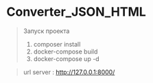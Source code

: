 # Converter_JSON_HTML
> Запуск проекта
> 1. composer install
> 2. docker-compose build
> 3. docker-compose up  -d

> url server : http://127.0.0.1:8000/